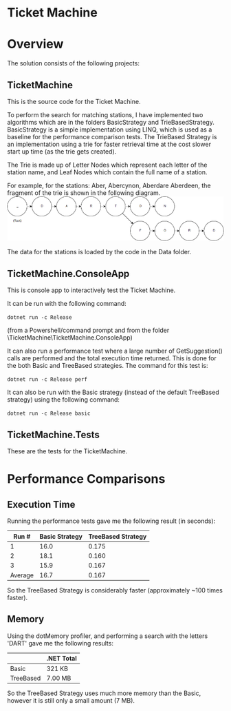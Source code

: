 # Ticket Machine

# Overview

The solution consists of the following projects:

## TicketMachine
This is the source code for the Ticket Machine.

To perform the search for matching stations, I have implemented two algorithms which are in the folders BasicStrategy and TrieBasedStrategy. BasicStrategy is a simple implementation using LINQ, which is used as a baseline for the performance comparison tests. The TrieBased Strategy is an implementation using a trie for faster retrieval time at the cost slower start up time (as the trie gets created).

The Trie is made up of Letter Nodes which represent each letter of the station name, and Leaf Nodes which contain the full name of a station.

For example, for the stations: Aber, Abercynon, Aberdare Aberdeen, the fragment of the trie is shown in the following diagram.
![alt text](https://raw.githubusercontent.com/JonQuxBurton/TicketMachine/master/Tree.png)

The data for the stations is loaded by the code in the Data folder.

## TicketMachine.ConsoleApp
This is console app to interactively test the Ticket Machine. 

It can be run with the following command:

`dotnet run -c Release`

(from a Powershell/command prompt and from the folder \TicketMachine\TicketMachine.ConsoleApp\)

It can also run a performance test where a large number of GetSuggestion() calls are performed and the total execution time returned. This is done for the both Basic and TreeBased strategies. The command for this test is:

`dotnet run -c Release perf`

It can also be run with the Basic strategy (instead of the default TreeBased strategy) using the following command:

`dotnet run -c Release basic`

## TicketMachine.Tests
These are the tests for the TicketMachine.

# Performance Comparisons

## Execution Time

Running the performance tests gave me the following result (in seconds):

|Run #  |Basic Strategy |TreeBased Strategy |
|-------|---------------|-------------------|
|1		  |16.0			      |0.175              |
|2		  |18.1 			    |0.160              |
|3		  |15.9 			    |0.167              |
|Average|16.7			      |0.167              |

So the TreeBased Strategy is considerably faster (approximately ~100 times faster).

## Memory

Using the dotMemory profiler, and performing a search with the letters 'DART' gave me the following results:

|           |.NET Total |
|-----------|-----------|
|Basic      | 321 KB    |
|TreeBased	| 7.00 MB   |

So the TreeBased Strategy uses much more memory than the Basic, however it is still only a small amount (7 MB).



